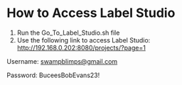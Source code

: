 # How to Access Label Studio
1. Run the Go_To_Label_Studio.sh file
2. Use the following link to access Label Studio: http://192.168.0.202:8080/projects/?page=1

Username: swampblimps@gmail.com

Password: BuceesBobEvans23!
